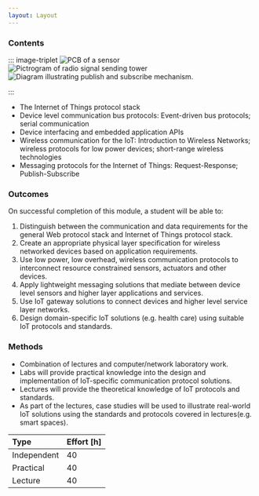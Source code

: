 ```yaml
---
layout: Layout
---
```


### Contents

::: image-triplet
<img src="https://wit-computing.github.io/IoT-Standards-Protocols-2018/topic-02/talk-1/talk-1.jpg" title="Internet of Things sensor" alt="PCB of a sensor">
<img src="https://wit-computing.github.io/IoT-Standards-Protocols-2018/topic-05/topic.png" title="Pictrogram of radio signal sending tower" alt="Pictrogram of radio signal sending tower">
<img src="https://wit-computing.github.io/IoT-Standards-Protocols-2018/topic-07/topic.png" title="Diagram illustrating publish and subscribe mechanism" alt="Diagram illustrating publish and subscribe mechanism.">

:::

* The Internet of Things protocol stack
* Device level communication bus protocols: Event-driven bus protocols; serial communication
* Device interfacing and embedded application APIs
* Wireless communication for the IoT: Introduction to Wireless Networks; wireless protocols for low power devices; short-range wireless technologies
* Messaging protocols for the Internet of Things: Request-Response; Publish-Subscribe

### Outcomes

On successful completion of this module, a student will be able to:

1. Distinguish between the communication and data requirements for the general Web protocol stack and Internet of Things protocol stack.
2. Create an appropriate physical layer specification for wireless networked devices based on application requirements.
3. Use low power, low overhead, wireless communication protocols to interconnect resource constrained sensors, actuators and other devices.
4. Apply lightweight messaging solutions that mediate between device level sensors and higher layer applications and services.
5. Use IoT gateway solutions to connect devices and higher level service layer networks.
6. Design domain-specific IoT solutions (e.g. health care) using suitable IoT protocols and standards.

### Methods

* Combination of lectures and computer/network laboratory work.
* Labs will provide practical knowledge into the design and implementation of IoT-specific communication protocol solutions.
* Lectures will provide the theoretical knowledge of IoT protocols and standards.
* As part of the lectures, case studies will be used to illustrate real-world IoT solutions using the standards and protocols covered in lectures(e.g. smart spaces).

| Type        | Effort \[h\] |
| :---------- | :----------- |
| Independent | 40           |
| Practical   | 40           |
| Lecture     | 40           |

<!-- more -->